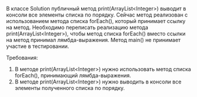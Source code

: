 
В классе Solution публичный метод print(ArrayList&lt;Integer&gt;) выводит в консоли все элементы списка по порядку.
Сейчас метод реализован с использованием метода списка forEach(), который принимает ссылку на метод.
Необходимо переписать реализацию метода print(ArrayList&lt;Integer&gt;), чтобы метод списка forEach()
вместо ссылки на метод принимал лямбда-выражения.
Метод main() не принимает участие в тестировании.


Требования:
1.	В методе print(ArrayList&lt;Integer&gt;) нужно использовать метод списка forEach(), принимающий лямбда-выражения.
2.	В методе print(ArrayList&lt;Integer&gt;) нужно выводить в консоли все элементы полученного списка по порядку.


